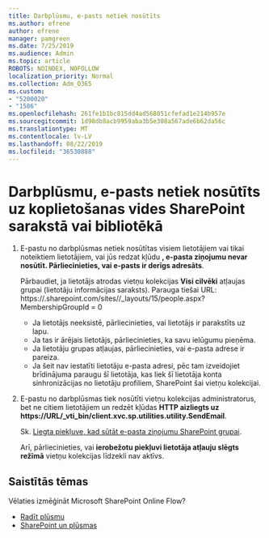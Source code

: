 ```yaml
---
title: Darbplūsmu, e-pasts netiek nosūtīts
ms.author: efrene
author: efrene
manager: pamgreen
ms.date: 7/25/2019
ms.audience: Admin
ms.topic: article
ROBOTS: NOINDEX, NOFOLLOW
localization_priority: Normal
ms.collection: Adm_O365
ms.custom:
- "5200020"
- "1586"
ms.openlocfilehash: 261fe1b1bc815dd4ad568051cfefad1e214b957e
ms.sourcegitcommit: 1d98db8acb9959aba3b5e308a567ade6b62da56c
ms.translationtype: MT
ms.contentlocale: lv-LV
ms.lasthandoff: 08/22/2019
ms.locfileid: "36530888"
---
```

# <a name="workflow-email-is-not-being-sent-for-a-sharepoint-list-or-library"></a>Darbplūsmu, e-pasts netiek nosūtīts uz koplietošanas vides SharePoint sarakstā vai bibliotēkā

1. E-pastu no darbplūsmas netiek nosūtītas visiem lietotājiem vai tikai noteiktiem lietotājiem, vai jūs redzat kļūdu **, e-pasta ziņojumu nevar nosūtīt. Pārliecinieties, vai e-pasts ir derīgs adresāts**.

    Pārbaudiet, ja lietotājs atrodas vietņu kolekcijas **Visi cilvēki** atļaujas grupai (lietotāju informācijas saraksts).  Parauga tiešai URL: https://<tenant>.sharepoint.com/sites/<sitename>/_layouts/15/people.aspx? MembershipGroupId = 0

    - Ja lietotājs neeksistē, pārliecinieties, vai lietotājs ir parakstīts uz lapu. 
    - Ja tas ir ārējais lietotājs, pārliecinieties, ka savu ielūgumu pieņēma.
    - Ja lietotāju grupas atļaujas, pārliecinieties, vai e-pasta adrese ir pareiza.
    - Ja šeit nav iestatīti lietotāju e-pasta adresi, pēc tam izveidojiet brīdinājuma paraugu šī lietotāja, kas liek šī lietotāja konta sinhronizācijas no lietotāju profiliem, SharePoint šai vietņu kolekcijai.
 
2. E-pastu no darbplūsmas tiek nosūtīti vietņu kolekcijas administratorus, bet ne citiem lietotājiem un redzēt kļūdas **HTTP aizliegts uz <span>https:</span>//URL/_vti_bin/client.xvc.sp.utilities.utility.SendEmail**.
 

    Sk. [Liegta piekļuve, kad sūtāt e-pasta ziņojumu SharePoint grupai](https://docs.microsoft.com/sharepoint/support/sharing-and-permissions/access-denied-when-send-an-email-to-groups).

    Arī, pārliecinieties, vai **ierobežotu piekļuvi lietotāja atļauju slēgts režīmā** vietņu kolekcijas līdzekli nav aktīvs.


## <a name="related-topics"></a>Saistītās tēmas
Vēlaties izmēģināt Microsoft SharePoint Online Flow?
- [Radīt plūsmu](https://support.office.com/article/Create-a-flow-for-a-list-or-library-in-SharePoint-Online-or-OneDrive-for-Business-a9c3e03b-0654-46af-a254-20252e580d01) 
- [SharePoint un plūsmas](https://flow.microsoft.com/blog/sharepoint-and-flow/) 


